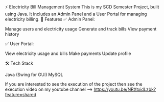 ⚡ Electricity Bill Management System
This is my SCD Semester Project, built using Java. It includes an Admin Panel and a User Portal for managing electricity billing.
🔹 Features
✅ Admin Panel:

Manage users and electricity usage
Generate and track bills
View payment history

✅ User Portal:

View electricity usage and bills
Make payments 
Update profile

🛠 Tech Stack

Java (Swing for GUI)
MySQL 

If you are interested to see the execution of the project then see the execution video on my youtube channel --> https://youtu.be/NRXtxidLzbk?feature=shared
